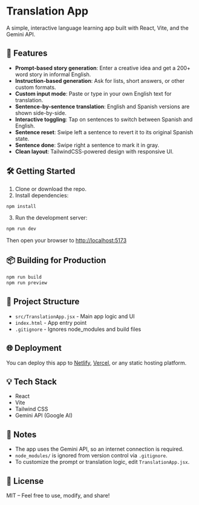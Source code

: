 # Translation App

A simple, interactive language learning app built with React, Vite, and the Gemini API.

## 🚀 Features

- **Prompt-based story generation**: Enter a creative idea and get a 200+ word story in informal English.
- **Instruction-based generation**: Ask for lists, short answers, or other custom formats.
- **Custom input mode**: Paste or type in your own English text for translation.
- **Sentence-by-sentence translation**: English and Spanish versions are shown side-by-side.
- **Interactive toggling**: Tap on sentences to switch between Spanish and English.
- **Sentence reset**: Swipe left a sentence to revert it to its original Spanish state.
- **Sentence done**: Swipe right a sentence to mark it in gray.
- **Clean layout**: TailwindCSS-powered design with responsive UI.

## 🛠️ Getting Started

1. Clone or download the repo.
2. Install dependencies:

```bash
npm install
```

3. Run the development server:

```bash
npm run dev
```

Then open your browser to [http://localhost:5173](http://localhost:5173)

## 📦 Building for Production

```bash
npm run build
npm run preview
```

## 📁 Project Structure

- `src/TranslationApp.jsx` - Main app logic and UI
- `index.html` - App entry point
- `.gitignore` - Ignores node_modules and build files

## 🌐 Deployment

You can deploy this app to [Netlify](https://netlify.com), [Vercel](https://vercel.com), or any static hosting platform.

## 💡 Tech Stack

- React
- Vite
- Tailwind CSS
- Gemini API (Google AI)

## 🧠 Notes

- The app uses the Gemini API, so an internet connection is required.
- `node_modules/` is ignored from version control via `.gitignore`.
- To customize the prompt or translation logic, edit `TranslationApp.jsx`.

## 📄 License

MIT – Feel free to use, modify, and share!
